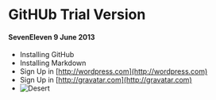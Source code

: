 # GitHUb Trial Version #
#### SevenEleven 9 June 2013 ####

- Installing GitHub
- Installing Markdown
- Sign Up in [http://wordpress.com](http://wordpress.com)
- Sign Up in [http://gravatar.com](http://gravatar.com)
- ![Desert](desert.jpg)